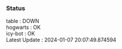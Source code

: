 ### Status


table : DOWN  
hogwarts : OK  
icy-bot : OK  
Latest Update : 2024-01-07 20:07:49.874594
